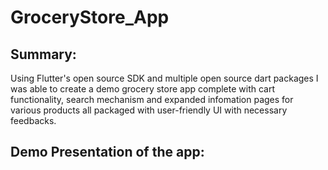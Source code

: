 # GroceryStore_App
## Summary:
Using Flutter's open source SDK and multiple open source dart packages I was able to create a demo grocery store app complete with cart functionality, search mechanism and expanded infomation pages for various products all packaged with user-friendly UI with necessary feedbacks. 

## Demo Presentation of the app:
